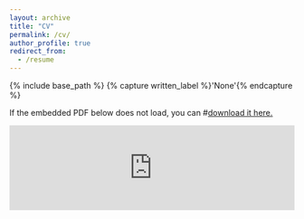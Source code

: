 ```yaml
---
layout: archive
title: "CV"
permalink: /cv/
author_profile: true
redirect_from:
  - /resume
---
```




{% include base_path %}
{% capture written_label %}'None'{% endcapture %}

If the embedded PDF below does not load, you can #<u><a href="https://lixuenan-erica/lixuenan-erica.github.io/files/cv_EricaLi_L.pdf">download it here.</a></u>
<br/>

<embed src="https://english.ckgsb.edu.cn/wp-content/uploads/2017/12/cv_EricaLi_L.pdf" type="application/pdf" width="100%" />
